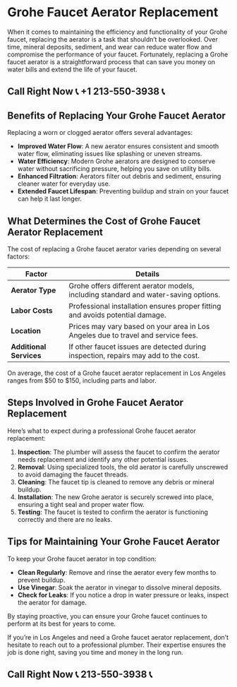 # Grohe Faucet Aerator Replacement

When it comes to maintaining the efficiency and functionality of your Grohe faucet, replacing the aerator is a task that shouldn’t be overlooked. Over time, mineral deposits, sediment, and wear can reduce water flow and compromise the performance of your faucet. Fortunately, replacing a Grohe faucet aerator is a straightforward process that can save you money on water bills and extend the life of your faucet.

## Call Right Now 📞 +1 213-550-3938 📞

## Benefits of Replacing Your Grohe Faucet Aerator  

Replacing a worn or clogged aerator offers several advantages:  

- **Improved Water Flow**: A new aerator ensures consistent and smooth water flow, eliminating issues like splashing or uneven streams.  
- **Water Efficiency**: Modern Grohe aerators are designed to conserve water without sacrificing pressure, helping you save on utility bills.  
- **Enhanced Filtration**: Aerators filter out debris and sediment, ensuring cleaner water for everyday use.  
- **Extended Faucet Lifespan**: Preventing buildup and strain on your faucet can help it last longer.  

## What Determines the Cost of Grohe Faucet Aerator Replacement  

The cost of replacing a Grohe faucet aerator varies depending on several factors:  

| **Factor**            | **Details**                                                                 |  
|------------------------|-----------------------------------------------------------------------------|  
| **Aerator Type**       | Grohe offers different aerator models, including standard and water-saving options. |  
| **Labor Costs**        | Professional installation ensures proper fitting and avoids potential damage. |  
| **Location**           | Prices may vary based on your area in Los Angeles due to travel and service fees. |  
| **Additional Services**| If other faucet issues are detected during inspection, repairs may add to the cost. |  

On average, the cost of a Grohe faucet aerator replacement in Los Angeles ranges from $50 to $150, including parts and labor.  

## Steps Involved in Grohe Faucet Aerator Replacement  

Here’s what to expect during a professional Grohe faucet aerator replacement:  

1. **Inspection**: The plumber will assess the faucet to confirm the aerator needs replacement and identify any other potential issues.  
2. **Removal**: Using specialized tools, the old aerator is carefully unscrewed to avoid damaging the faucet threads.  
3. **Cleaning**: The faucet tip is cleaned to remove any debris or mineral buildup.  
4. **Installation**: The new Grohe aerator is securely screwed into place, ensuring a tight seal and proper water flow.  
5. **Testing**: The faucet is tested to confirm the aerator is functioning correctly and there are no leaks.  

## Tips for Maintaining Your Grohe Faucet Aerator  

To keep your Grohe faucet aerator in top condition:  

- **Clean Regularly**: Remove and rinse the aerator every few months to prevent buildup.  
- **Use Vinegar**: Soak the aerator in vinegar to dissolve mineral deposits.  
- **Check for Leaks**: If you notice a drop in water pressure or leaks, inspect the aerator for damage.  

By staying proactive, you can ensure your Grohe faucet continues to perform at its best for years to come.  

If you’re in Los Angeles and need a Grohe faucet aerator replacement, don’t hesitate to reach out to a professional plumber. Their expertise ensures the job is done right, saving you time and money in the long run.
## Call Right Now 📞 213-550-3938 📞